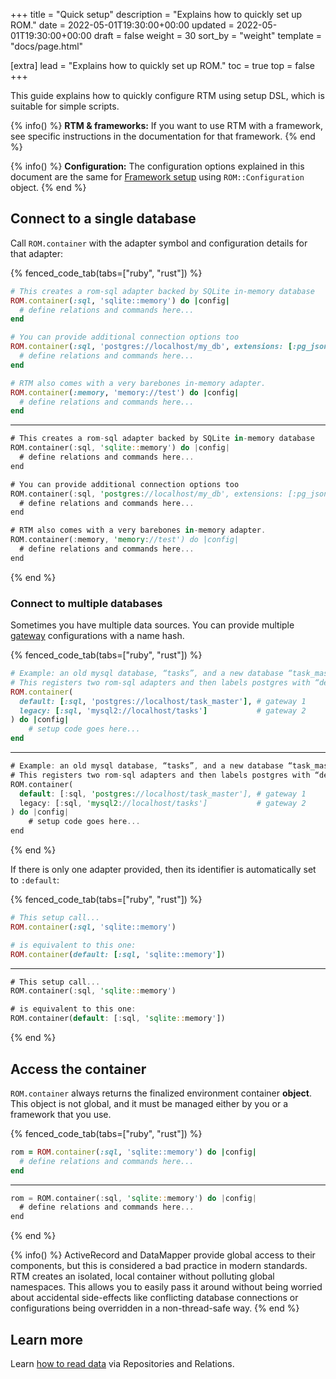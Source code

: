 +++
title = "Quick setup"
description = "Explains how to quickly set up ROM."
date = 2022-05-01T19:30:00+00:00
updated = 2022-05-01T19:30:00+00:00
draft = false
weight = 30
sort_by = "weight"
template = "docs/page.html"

[extra]
lead = "Explains how to quickly set up ROM."
toc = true
top = false
+++

This guide explains how to quickly configure RTM using setup DSL, which is suitable for simple scripts.

{% info() %}
**RTM & frameworks:** If you want to use RTM with a framework, see specific instructions in the documentation for that framework.
{% end %}

{% info() %}
**Configuration:** The configuration options explained in this document are the same for [Framework setup](/learn/core/%{version}/framework-setup) using `ROM::Configuration` object.
{% end %}

## Connect to a single database

Call `ROM.container` with the adapter symbol and configuration details for that adapter:

{% fenced_code_tab(tabs=["ruby", "rust"]) %}

```ruby
# This creates a rom-sql adapter backed by SQLite in-memory database
ROM.container(:sql, 'sqlite::memory') do |config|
  # define relations and commands here...
end

# You can provide additional connection options too
ROM.container(:sql, 'postgres://localhost/my_db', extensions: [:pg_json]) do |config|
  # define relations and commands here...
end

# RTM also comes with a very barebones in-memory adapter.
ROM.container(:memory, 'memory://test') do |config|
  # define relations and commands here...
end
```

---

```rust
# This creates a rom-sql adapter backed by SQLite in-memory database
ROM.container(:sql, 'sqlite::memory') do |config|
  # define relations and commands here...
end

# You can provide additional connection options too
ROM.container(:sql, 'postgres://localhost/my_db', extensions: [:pg_json]) do |config|
  # define relations and commands here...
end

# RTM also comes with a very barebones in-memory adapter.
ROM.container(:memory, 'memory://test') do |config|
  # define relations and commands here...
end
```

{% end %}

### Connect to multiple databases

Sometimes you have multiple data sources. You can provide multiple [gateway](/learn/introduction/glossary/#gateway) configurations with a name hash.

{% fenced_code_tab(tabs=["ruby", "rust"]) %}

```ruby
# Example: an old mysql database, “tasks”, and a new database “task_master”
# This registers two rom-sql adapters and then labels postgres with “default” and mysql with “legacy”
ROM.container(
  default: [:sql, 'postgres://localhost/task_master'], # gateway 1
  legacy: [:sql, 'mysql2://localhost/tasks']           # gateway 2
) do |config|
    # setup code goes here...
end
```

---

```rust
# Example: an old mysql database, “tasks”, and a new database “task_master”
# This registers two rom-sql adapters and then labels postgres with “default” and mysql with “legacy”
ROM.container(
  default: [:sql, 'postgres://localhost/task_master'], # gateway 1
  legacy: [:sql, 'mysql2://localhost/tasks']           # gateway 2
) do |config|
    # setup code goes here...
end
```

{% end %}

If there is only one adapter provided, then its identifier is automatically set to `:default`:

{% fenced_code_tab(tabs=["ruby", "rust"]) %}

```ruby
# This setup call...
ROM.container(:sql, 'sqlite::memory')

# is equivalent to this one:
ROM.container(default: [:sql, 'sqlite::memory'])
```

---

```rust
# This setup call...
ROM.container(:sql, 'sqlite::memory')

# is equivalent to this one:
ROM.container(default: [:sql, 'sqlite::memory'])
```

{% end %}

## Access the container

`ROM.container` always returns the finalized environment container **object**. This object is not global, and it must be managed either by you or a framework that you use.

{% fenced_code_tab(tabs=["ruby", "rust"]) %}

```ruby
rom = ROM.container(:sql, 'sqlite::memory') do |config|
  # define relations and commands here...
end
```

---

```rust
rom = ROM.container(:sql, 'sqlite::memory') do |config|
  # define relations and commands here...
end
```

{% end %}

{% info() %}
ActiveRecord and DataMapper provide global access to their components, but this
is considered a bad practice in modern standards. RTM creates an isolated, local
container without polluting global namespaces. This allows you to easily pass
it around without being worried about accidental side-effects like conflicting
database connections or configurations being overridden in a non-thread-safe
way.
{% end %}

## Learn more

Learn [how to read data](/learn/repository/%{version}/reading-simple-objects/) via Repositories and Relations.
